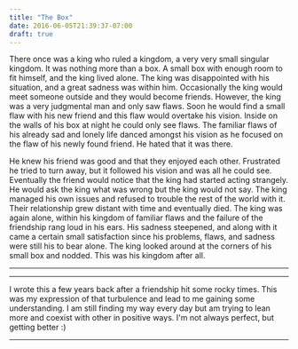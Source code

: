 ```yaml
---
title: "The Box"
date: 2016-06-05T21:39:37-07:00
draft: true
---
```


There once was a king who ruled a kingdom, a very very small singular kingdom. It was nothing
more than a box. A small box with enough room to fit himself, and the king lived alone. The king was
disappointed with his situation, and a great sadness was within him. Occasionally the king would meet
someone outside and they would become friends. However, the king was a very judgmental man and
only saw flaws. Soon he would find a small flaw with his new friend and this flaw would overtake his
vision. Inside on the walls of his box at night he could only see flaws. The familiar flaws of his already sad
and lonely life danced amongst his vision as he focused on the flaw of his newly found friend. He hated
that it was there. 

He knew his friend was good and that they enjoyed each other. Frustrated he tried to
turn away, but it followed his vision and was all he could see. Eventually the friend would notice that the
king had started acting strangely. He would ask the king what was wrong but the king would not say. The
king managed his own issues and refused to trouble the rest of the world with it. Their relationship grew
distant with time and eventually died. The king was again alone, within his kingdom of familiar flaws and
the failure of the friendship rang loud in his ears. His sadness steepened, and along with it came a
certain small satisfaction since his problems, flaws, and sadness were still his to bear alone. The king
looked around at the corners of his small box and nodded. This was his kingdom after all.

--- 
---
I wrote this a few years back after a friendship hit some rocky times. This was my expression of that turbulence and lead to me gaining some understanding. I am still finding my way every day but am trying to lean more and coexist with other in positive ways. I'm not always perfect, but getting better :)

***